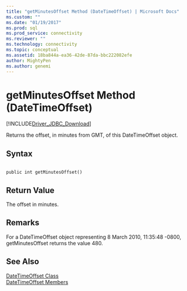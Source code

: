 ```yaml
---
title: "getMinutesOffset Method (DateTimeOffset) | Microsoft Docs"
ms.custom: ""
ms.date: "01/19/2017"
ms.prod: sql
ms.prod_service: connectivity
ms.reviewer: ""
ms.technology: connectivity
ms.topic: conceptual
ms.assetid: 18ba844a-ea36-42de-87da-bbc222082efe
author: MightyPen
ms.author: genemi
---
```

# getMinutesOffset Method (DateTimeOffset)
[!INCLUDE[Driver_JDBC_Download](../../../includes/driver_jdbc_download.md)]

  Returns the offset, in minutes from GMT, of this DateTimeOffset object.  
  
## Syntax  
  
```  
  
public int getMinutesOffset()  
```  
  
## Return Value  
 The offset in minutes.  
  
## Remarks  
 For a DateTimeOffset object representing 8 March 2010, 11:35:48 -0800, getMinutesOffset returns the value 480.  
  
## See Also  
 [DateTimeOffset Class](../../../connect/jdbc/reference/datetimeoffset-class.md)   
 [DateTimeOffset Members](../../../connect/jdbc/reference/datetimeoffset-members.md)  
  
  
